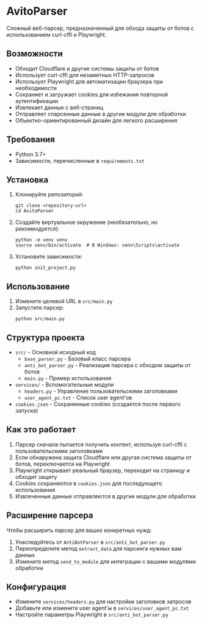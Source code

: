 # AvitoParser

Сложный веб-парсер, предназначенный для обхода защиты от ботов с использованием curl-cffi и Playwright.

## Возможности

- Обходит Cloudflare и другие системы защиты от ботов
- Использует curl-cffi для незаметных HTTP-запросов
- Использует Playwright для автоматизации браузера при необходимости
- Сохраняет и загружает cookies для избежания повторной аутентификации
- Извлекает данные с веб-страниц
- Отправляет спарсенные данные в другие модули для обработки
- Объектно-ориентированный дизайн для легкого расширения

## Требования

- Python 3.7+
- Зависимости, перечисленные в `requirements.txt`

## Установка

1. Клонируйте репозиторий:
   ```
   git clone <repository-url>
   cd AvitoParser
   ```

2. Создайте виртуальное окружение (необязательно, но рекомендуется):
   ```
   python -m venv venv
   source venv/bin/activate  # В Windows: venv\Scripts\activate
   ```

3. Установите зависимости:
   ```
   python init_project.py
   ```

## Использование

1. Измените целевой URL в `src/main.py`
2. Запустите парсер:
   ```
   python src/main.py
   ```

## Структура проекта

- `src/` - Основной исходный код
  - `base_parser.py` - Базовый класс парсера
  - `anti_bot_parser.py` - Реализация парсера с обходом защиты от ботов
  - `main.py` - Пример использования
- `services/` - Вспомогательные модули
  - `headers.py` - Управление пользовательскими заголовками
  - `user_agent_pc.txt` - Список user agent'ов
- `cookies.json` - Сохраненные cookies (создается после первого запуска)

## Как это работает

1. Парсер сначала пытается получить контент, используя curl-cffi с пользовательскими заголовками
2. Если обнаружена защита Cloudflare или другая система защиты от ботов, переключается на Playwright
3. Playwright открывает реальный браузер, переходит на страницу и обходит защиту
4. Cookies сохраняются в `cookies.json` для последующего использования
5. Извлеченные данные отправляются в другие модули для обработки

## Расширение парсера

Чтобы расширить парсер для ваших конкретных нужд:

1. Унаследуйтесь от `AntiBotParser` в `src/anti_bot_parser.py`
2. Переопределите метод `extract_data` для парсинга нужных вам данных
3. Измените метод `send_to_module` для интеграции с вашими модулями обработки

## Конфигурация

- Измените `services/headers.py` для настройки заголовков запросов
- Добавьте или измените user agent'ы в `services/user_agent_pc.txt`
- Настройте параметры Playwright в `src/anti_bot_parser.py`